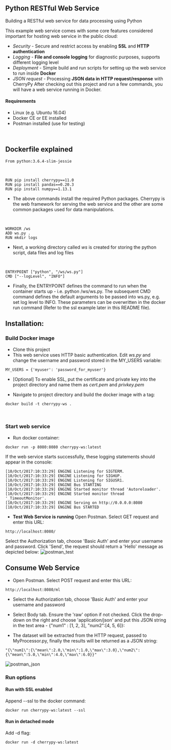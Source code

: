 Python RESTful Web Service
-------------
Building a RESTful web service for data processing using Python
   
This example web service comes with some core features considered important for hosting web service in the public cloud:
- *Security* - Secure and restrict access by enabling **SSL** and **HTTP authentication**
- *Logging* - **File and console logging** for diagnostic purposes, supports different logging level
- *Deployment* - Simple build and run scripts for setting up the web service to run inside **Docker**
- *JSON request* - Processing **JSON data in HTTP request/response** with CherryPy
After checking out this project and run a few commands, you will have a web service running in Docker.

#### Requirements
- Linux (e.g. Ubuntu 16.04)
- Docker CE or EE installed
- Postman installed (use for testing)
<br/>

## Dockerfile explained
``` 
From python:3.6.4-slim-jessie
```
<br />

``` 
RUN pip install cherrypy==11.0
RUN pip install pandas==0.20.3
RUN pip install numpy==1.13.1
```
- The above commands install the required Python packages.  Cherrypy is the web framework for serving the web service and the other are some common packages used for data manipulations.
<br />

``` 
WORKDIR /ws
ADD ws.py .
RUN mkdir logs
```
- Next, a working directory called *ws* is created for storing the python script, data files and log files
<br />

```
ENTRYPOINT ["python", "/ws/ws.py"]
CMD ["--logLevel", "INFO"]
``` 
- Finally, the ENTRYPOINT defines the command to run when the container starts up - i.e. python /ws/ws.py.  The subsequent CMD command defines the default arguments to be passed into ws.py, e.g. set log level to INFO.  These parameters can be overwritten in the docker run command (Refer to the ssl example later in this README file).

## Installation: 
### Build Docker image
- Clone this project
- This web service uses HTTP basic authentication.  Edit *ws.py* and change the username and password stored in the MY_USERS variable:
```
MY_USERS = {'myuser': 'password_for_myuser'}
```
- [Optional] To enable SSL, put the certificate and private key into the project directory and name them as *cert.pem* and *privkey.pem*

- Navigate to project directory and build the docker image with a tag:
```
docker build -t cherrypy-ws .
```
<br/>

### Start web service
- Run docker container:
```  
docker run -p 8080:8080 cherrypy-ws:latest
```
If the web service starts successfully, these logging statements should appear in the console:
```
[10/Oct/2017:10:33:29] ENGINE Listening for SIGTERM.
[10/Oct/2017:10:33:29] ENGINE Listening for SIGHUP.
[10/Oct/2017:10:33:29] ENGINE Listening for SIGUSR1.
[10/Oct/2017:10:33:29] ENGINE Bus STARTING
[10/Oct/2017:10:33:29] ENGINE Started monitor thread 'Autoreloader'.
[10/Oct/2017:10:33:29] ENGINE Started monitor thread '_TimeoutMonitor'.
[10/Oct/2017:10:33:29] ENGINE Serving on http://0.0.0.0:8080
[10/Oct/2017:10:33:29] ENGINE Bus STARTED
```
- **Test Web Service is running** 
Open Postman.  Select GET request and enter this URL:
```
http://localhost:8080/
```
Select the Authorization tab, choose 'Basic Auth' and enter your username and password. Click 'Send', the request should return a 'Hello' message as depicted below:
![postman_test](https://user-images.githubusercontent.com/30487789/31473845-5fa1cf98-af3a-11e7-8990-90bff866fc41.png)

## Consume Web Service
- Open Postman.  Select POST request and enter this URL:
```
http://localhost:8080/ml
```
- Select the Authorization tab, choose 'Basic Auth' and enter your username and password
- Select Body tab.  Ensure the 'raw' option if not checked.   Click the drop-down on the right and choose 'application/json' and put this JSON string in the text area  - {"num1" : [1, 2, 3], "num2":[4, 5, 6]}:

- The dataset will be extracted from the HTTP request, passed to MyProcessor.py, finally the results will be returned as a JSON string:
```
"{\"num1\":{\"mean\":2.0,\"min\":1.0,\"max\":3.0},\"num2\":{\"mean\":5.0,\"min\":4.0,\"max\":6.0}}"
```
![postman_json](https://user-images.githubusercontent.com/30487789/31473847-62221ebc-af3a-11e7-86d3-f8383375a448.png)


### Run options
#### Run with SSL enabled
Append --ssl to the docker command:
```
docker run cherrypy-ws:latest --ssl
```

#### Run in detached mode
Add -d flag:
```
docker run -d cherrypy-ws:latest
```
